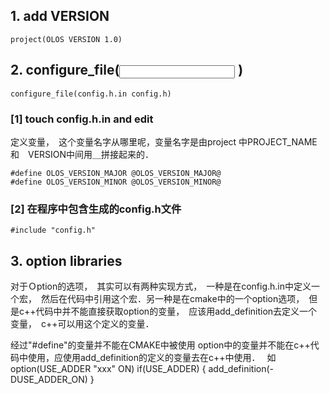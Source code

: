 ## 1. add VERSION 

```
project(OLOS VERSION 1.0)
```

## 2. configure_file(<input> <output>)

```
configure_file(config.h.in config.h)
```

### [1] touch config.h.in and edit  

定义变量，　这个变量名字从哪里呢，变量名字是由project 中PROJECT_NAME 和　VERSION中间用＿拼接起来的．

```
#define OLOS_VERSION_MAJOR @OLOS_VERSION_MAJOR@
#define OLOS_VERSION_MINOR @OLOS_VERSION_MINOR@
```

### [2] 在程序中包含生成的config.h文件

```
#include "config.h"
```

## 3. option libraries 

对于Ｏption的选项，　其实可以有两种实现方式，　一种是在config.h.in中定义一个宏，　然后在代码中引用这个宏．另一种是在cmake中的一个option选项，　但是c++代码中并不能直接获取option的变量，　应该用add_definition去定义一个变量，　c++可以用这个定义的变量．　

经过"#define"的变量并不能在CMAKE中被使用
option中的变量并不能在c++代码中使用，应使用add_definition的定义的变量去在c++中使用．　
如 option(USE_ADDER "xxx" ON)
if(USE_ADDER) {
    add_definition(-DUSE_ADDER_ON)
}
